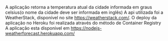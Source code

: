 
A aplicação retorna a temperatura atual da cidade informada em graus celsius(o nome da cidade deve ser informada em inglês)
A api utilizada foi a WeatherStack, disponível no site https://weatherstack.com/.
O deploy da aplicação no Heroku foi realizada através do método de Container Registry
A aplicação esta disponivel em https://nodejs-weatherforecast.herokuapp.com/
